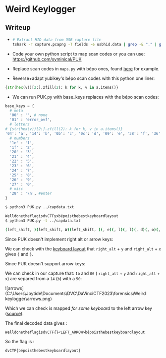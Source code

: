 # Weird Keylogger

## Writeup

- ```bash
  # Extract HID data from USB capture file
  tshark -r capture.pcapng -T fields -e usbhid.data | grep -E "." | grep -v '0000000000000000' > capdata.txt
  ```

- Code your own python script to map scan codes or you can use: https://github.com/syminical/PUK
- Replace scan codes in ``maps.py`` with bépo ones, found [here](https://www.wheelodex.org/projects/yubikey-manager/) for example.
- Reverse+adapt yubikey's bépo scan codes with this python one liner:

```python
{str(hex(v))[2:].zfill(2): k for k, v in a.items()}
```

- We can run PUK.py with base_keys replaces with the bépo scan codes:

```python
base_keys = {
  # meta
  '00' : '', # none
  '01' : 'error_ovf',
  # letters
# {str(hex(v))[2:].zfill(2): k for k, v in a.items()}
'04': 'a', '14': 'b', '0b': 'c', '0c': 'd', '09': 'e', '38': 'f', '36': 'g', '37': 'h', '07': 'i', '13': 'j', '05': 'k', '12': 'l', '34': 'm', '33': 'n', '15': 'o', '08': 'p', '10': 'q', '0f': 'r', '0e': 's', '0d': 't', '16': 'u', '18': 'v', '30': 'w', '06': 'x', '1b': 'y', '2f': 'z', '1d': 'à', '31': 'ç', '17': 'è', '1a': 'é', '64': 'ê',
  # numbers
  '1e' : '1',
  '1f' : '2',
  '20' : '3',
  '21' : '4',
  '22' : '5',
  '23' : '6',
  '24' : '7',
  '25' : '8',
  '26' : '9',
  '27' : '0',
  # misc
  '28' : '\n', #enter
}
```

```bash
$ python3 PUK.py ../capdata.txt

WelldonetheflagisdvCTFyxbépoisthebestkeyboardlayout                           
$ python3 PUK.py -t ../capdata.txt

(left_shift, )(left_shift, W)(left_shift, )(, e)(, l)(, l)(, d)(, o)(, n)(, e)(, t)(, h)(, e)(, f)(, l)(, a)(, g)(, i)(, s)(, d)(, v)(left_shift, )(left_shift, C)(left_shift, )(left_shift, T)(left_shift, )(left_shift, F)(left_shift, )(right_alt, )(right_alt, y)(right_alt, )(right_alt, x)(right_alt, )(, b)(, é)(, p)(, o)(, i)(, s)(, t)(, h)(, e)(, b)(, e)(, s)(, t)(, k)(, e)(, y)(, b)(, o)(, a)(, r)(, d)(, l)(, a)(, y)(, o)(, u)(, t) 

```

Since PUK doesn't implement right alt or arrow keys:

We can check with the [keyboard layout](https://en.wikipedia.org/wiki/B%C3%89PO#/media/File:KB_French_Dvorak_b%C3%A9po_simplifi%C3%A9.svg) that ``right_alt`` + ``y`` and ``right_alt`` + ``x`` gives ``{`` and ``}``.

Since PUK doesn't support arrow keys:

We can check in our capture that: ``1b`` and ``06``  ( ``right_alt`` + ``y`` and ``right_alt`` + ``x``) are separed from a ``14`` (``b``) with a ``50``:

![arrows](C:\Users\Joytide\Documents\DVC\DaVinciCTF2023\forensics\Weird keylogger\arrows.png)

Which we can check is mapped *for some keyboard* to the left arrow key ([source](https://gist.github.com/MightyPork/6da26e382a7ad91b5496ee55fdc73db2)).

The final decoded data gives :

 ```
 WelldonetheflagisdvCTF{}<LEFT_ARROW>bépoisthebestkeyboardlayout
 ```

So the flag is :

```
dvCTF{bépoisthebestkeyboardlayout}
```

